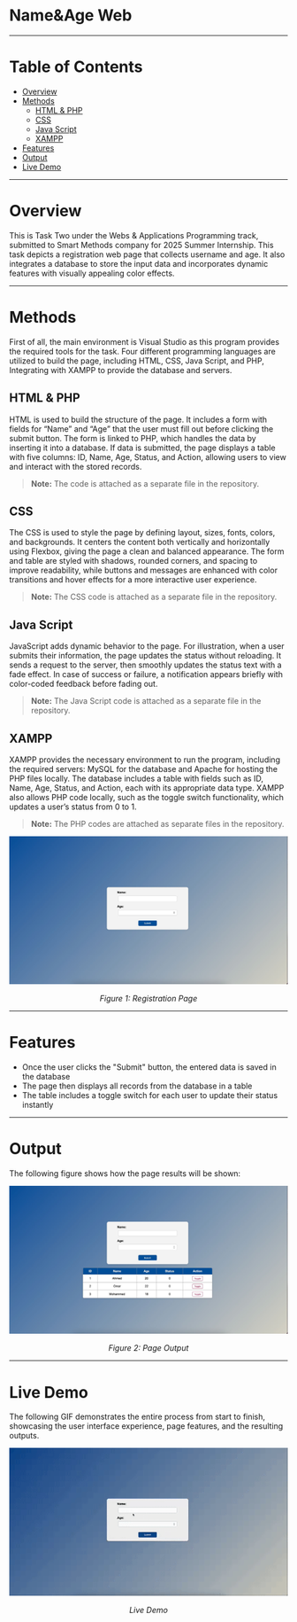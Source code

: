 # Name&Age Web 

---

# Table of Contents

- [Overview](#overview)
- [Methods](#methods)
  - [HTML & PHP](#html--php)
  - [CSS](#css)
  - [Java Script](#java-script)
  - [XAMPP](#xampp)
- [Features](#features)
- [Output](#output)
- [Live Demo](#live-demo)

---

# Overview

This is Task Two under the Webs & Applications Programming track,
submitted to Smart Methods company for 2025 Summer Internship. This task
depicts a registration web page that collects username and age. It also
integrates a database to store the input data and incorporates dynamic
features with visually appealing color effects.

---

# Methods

First of all, the main environment is Visual Studio as this program
provides the required tools for the task. Four different programming
languages are utilized to build the page, including HTML, CSS, Java
Script, and PHP, Integrating with XAMPP to provide the database and
servers.

## HTML & PHP

HTML is used to build the structure of the page. It includes a form
with fields for “Name” and “Age” that the user must fill out before
clicking the submit button. The form is linked to PHP, which handles
the data by inserting it into a database. If data is submitted, the
page displays a table with five columns: ID, Name, Age, Status, and
Action, allowing users to view and interact with the stored records.

> **Note:** The code is attached as a separate file in the repository.

## CSS

The CSS is used to style the page by defining layout, sizes, fonts,
colors, and backgrounds. It centers the content both vertically and
horizontally using Flexbox, giving the page a clean and balanced
appearance. The form and table are styled with shadows, rounded
corners, and spacing to improve readability, while buttons and
messages are enhanced with color transitions and hover effects for a
more interactive user experience.

> **Note:** The CSS code is attached as a separate file in the repository.

## Java Script

JavaScript adds dynamic behavior to the page. For illustration, when a
user submits their information, the page updates the status without
reloading. It sends a request to the server, then smoothly updates the
status text with a fade effect. In case of success or failure, a
notification appears briefly with color-coded feedback before fading
out.

> **Note:** The Java Script code is attached as a separate file in the
repository.

## XAMPP

XAMPP provides the necessary environment to run the program, including
the required servers: MySQL for the database and Apache for hosting
the PHP files locally. The database includes a table with fields such
as ID, Name, Age, Status, and Action, each with its appropriate data
type. XAMPP also allows PHP code locally, such as the toggle switch
functionality, which updates a user’s status from 0 to 1.

> **Note:** The PHP codes are attached as separate files in the repository.

<p align="center">
  <img src="Registeration Page .jpg" alt="Registration Page" />
</p>
<p align="center"><i>Figure 1: Registration Page</i></p>

---

# Features

- Once the user clicks the "Submit" button, the entered data is saved
  in the database
- The page then displays all records from the database in a table
- The table includes a toggle switch for each user to update their
  status instantly

---

# Output

The following figure shows how the page results will be shown:

<p align="center">
  <img src="Output .jpg" alt="Page Output" />
</p>
<p align="center"><i>Figure 2: Page Output</i></p>

---

# Live Demo

The following GIF demonstrates the entire process from start to finish,
showcasing the user interface experience, page features, and the
resulting outputs.

<p align="center">
  <img src="Live Demo.gif" alt="Live Demo" />
</p>
<p align="center"><i>Live Demo</i></p>
